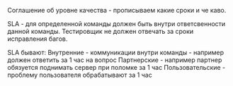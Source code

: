 Соглашение об уровне качества - прописываем какие сроки и че каво.

SLA - для определенной команды должен быть внутри ответсвенности данной команды. Тестировщик не должен отвечать за сроки исправления багов.

SLA бывают:
Внутренние - коммуникации внутри команды - например должен ответить за 1 час на вопрос
Партнерские - например партнер обязуется поднимать сервер при поломке за 1 час
Пользовательские - проблему пользователя обрабатывают за 1 час